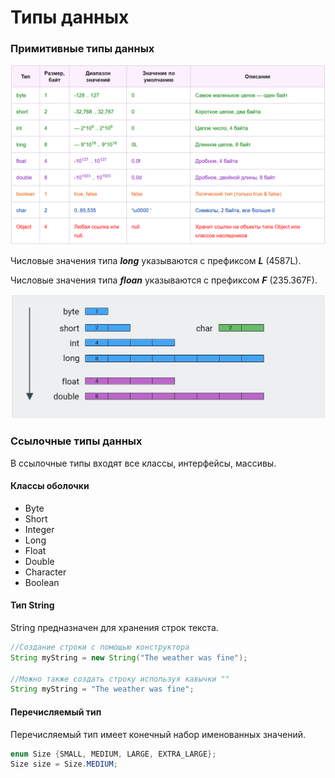 # Типы данных

### Примитивные типы данных

![](<.gitbook/assets/изображение (2) (1).png>)

Числовые значения типа _**long**_ указываются с префиксом _**L**_ (4587L).

Числовые значения типа _**floan**_ указываются с префиксом _**F**_ (235.367F).

![Типы отсортированные по размеру](.gitbook/assets/изображение.png)

### Ссылочные типы данных

В ссылочные типы входят все классы, интерфейсы, массивы.

#### Классы оболочки

* Byte
* Short
* Integer
* Long
* Float
* Double
* Character
* Boolean

#### Тип String

String предназначен для хранения строк текста.

```java
//Создание строки с помощью конструктора 
String myString = new String("The weather was fine");

//Можно также создать строку используя кавычки ""
String myString = "The weather was fine";
```

#### Перечисляемый тип

Перечисляемый тип имеет конечный набор именованных значений.

```java
enum Size {SMALL, MEDIUM, LARGE, EXTRA_LARGE};
Size size = Size.MEDIUM;
```
